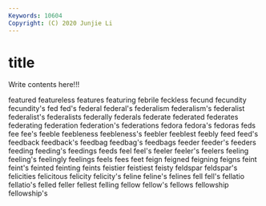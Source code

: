 ```yaml
---
Keywords: 10604
Copyright: (C) 2020 Junjie Li
---
```


# title

Write contents here!!!

featured 
featureless
features 
featuring 
febrile 
feckless 
fecund 
fecundity 
fecundity's 
fed 
fed's 
federal
federal's 
federalism 
federalism's 
federalist 
federalist's 
federalists 
federally 
federals 
federate 
federated
federates 
federating 
federation 
federation's 
federations 
fedora 
fedora's 
fedoras 
feds 
fee
fee's 
feeble 
feebleness 
feebleness's 
feebler 
feeblest 
feebly 
feed 
feed's 
feedback
feedback's 
feedbag 
feedbag's 
feedbags 
feeder 
feeder's 
feeders 
feeding 
feeding's 
feedings
feeds 
feel 
feel's 
feeler 
feeler's 
feelers 
feeling 
feeling's 
feelingly 
feelings
feels 
fees 
feet 
feign 
feigned 
feigning 
feigns 
feint 
feint's 
feinted
feinting 
feints 
feistier 
feistiest 
feisty 
feldspar 
feldspar's 
felicities 
felicitous 
felicity
felicity's 
feline 
feline's 
felines 
fell 
fell's 
fellatio 
fellatio's 
felled 
feller
fellest 
felling 
fellow 
fellow's 
fellows 
fellowship 
fellowship's 

